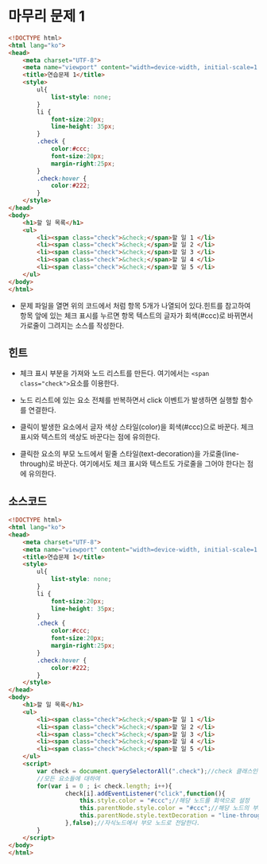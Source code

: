 # 마무리 문제 1

```html
<!DOCTYPE html>
<html lang="ko">
<head>
	<meta charset="UTF-8">
	<meta name="viewport" content="width=device-width, initial-scale=1.0">
	<title>연습문제 1</title>
	<style>
		ul{
			list-style: none;
		}
		li {
			font-size:20px; 
			line-height: 35px;
		}
		.check {			
			color:#ccc;
			font-size:20px;
			margin-right:25px;
		}
		.check:hover {
			color:#222;
		}
	</style>
</head>
<body>
	<h1>할 일 목록</h1>
	<ul>
		<li><span class="check">&check;</span>할 일 1 </li>
		<li><span class="check">&check;</span>할 일 2 </li>
		<li><span class="check">&check;</span>할 일 3 </li>
		<li><span class="check">&check;</span>할 일 4 </li>
		<li><span class="check">&check;</span>할 일 5 </li>
	</ul>
</body>
</html>
```

* 문제 파일을 열면 위의 코드에서 처럼 항목 5개가 나열되어 있다.힌트를 참고하여 항목 앞에 있는 체크 표시를 누르면 항목 텍스트의 글자가 회색(#ccc)로 바뀌면서 가로줄이 그려지는 소스를 작성한다.

## 힌트

* 체크 표시 부분을 가져와 노드 리스트를 만든다. 여기에서는 ```<span class="check">```요소를 이용한다.

* 노드 리스트에 있는 요소 전체를 반복하면서 click 이벤트가 발생하면 실행할 함수를 연결한다.

* 클릭이 발생한 요소에서 글자 색상 스타일(color)을 회색(#ccc)으로 바꾼다. 체크 표시와 텍스트의 색상도 바꾼다는 점에 유의한다.

* 클릭한 요소의 부모 노드에서 밑줄 스타일(text-decoration)을 가로줄(line-through)로 바꾼다. 여기에서도 체크 표시와 텍스트도 가로줄을 그어야 한다는 점에 유의한다.

## 소스코드

```html
<!DOCTYPE html>
<html lang="ko">
<head>
	<meta charset="UTF-8">
	<meta name="viewport" content="width=device-width, initial-scale=1.0">
	<title>연습문제 1</title>
	<style>
		ul{
			list-style: none;
		}
		li {
			font-size:20px; 
			line-height: 35px;
		}
		.check {			
			color:#ccc;
			font-size:20px;
			margin-right:25px;
		}
		.check:hover {
			color:#222;
		}
	</style>
</head>
<body>
	<h1>할 일 목록</h1>
	<ul>
		<li><span class="check">&check;</span>할 일 1 </li>
		<li><span class="check">&check;</span>할 일 2 </li>
		<li><span class="check">&check;</span>할 일 3 </li>
		<li><span class="check">&check;</span>할 일 4 </li>
		<li><span class="check">&check;</span>할 일 5 </li>
	</ul>
	<script>
		var check = document.querySelectorAll(".check");//check 클래스인 모든 요소들을 체크
		//모든 요소들에 대하여
		for(var i = 0 ; i< check.length; i++){
				check[i].addEventListener("click",function(){
					this.style.color = "#ccc";//해당 노드를 회색으로 설정
					this.parentNode.style.color = "#ccc";//해당 노드의 부모 노드를 회색으로 설정
					this.parentNode.style.textDecoration = "line-through";//클릭한 요소의 부모 노드의 밑줄 스타일을 가로줄로 표시한다.
				},false);//자식노드에서 부모 노드로 전달한다.
		}
	</script>
</body>
</html>
```
